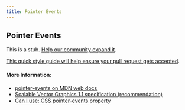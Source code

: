 ```yaml
---
title: Pointer Events
---
```

## Pointer Events

This is a stub. <a href='https://github.com/freecodecamp/guides/tree/master/src/pages/css/using-css-transitions/index.md' target='_blank' rel='nofollow'>Help our community expand it</a>.

<a href='https://github.com/freecodecamp/guides/blob/master/README.md' target='_blank' rel='nofollow'>This quick style guide will help ensure your pull request gets accepted</a>.

<!-- The article goes here, in GitHub-flavored Markdown. Feel free to add YouTube videos, images, and CodePen/JSBin embeds  -->

#### More Information:
- [pointer-events on MDN web docs](https://developer.mozilla.org/en-US/docs/Web/CSS/pointer-events)
- [Scalable Vector Graphics 1.1 specification (recommendation)](https://www.w3.org/TR/SVG11/interact.html#PointerEventsProperty)
- [Can I use: CSS pointer-events property](https://caniuse.com/#feat=pointer-events)
